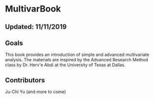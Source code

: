 # MultivarBook
Updated: 11/11/2019
---

## Goals
This book provides an introduction of simple and advanced multivariate analysis. The materials are inspired by the Advanced Research Method class by Dr. Herv\'e Abdi at the University of Texas at Dallas.

## Contributors
Ju-Chi Yu (and more to come)


